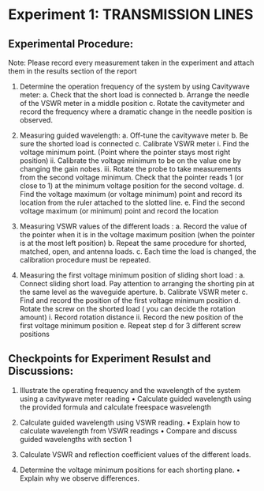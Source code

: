 # Experiment 1: TRANSMISSION LINES
## Experimental Procedure:
Note: Please record every measurement taken in the experiment and attach them in the results
section of the report
1. Determine the operation frequency of the system by using Cavitywave meter:
a. Check that the short load is connected
b. Arrange the needle of the VSWR meter in a middle position
c. Rotate the cavitymeter and record the frequency where a dramatic change in the
needle position is observed.

2. Measuring guided wavelength:
a. Off-tune the cavitywave meter
b. Be sure the shorted load is connected
c. Calibrate VSWR meter
	i. Find the voltage minimum point. (Point where the pointer stays most
	right position)
	ii. Calibrate the voltage minimum to be on the value one by changing the
	gain nobes.
	iii. Rotate the probe to take measurements from the second voltage
	minimum. Check that the pointer reads 1 (or close to 1) at the minimum
	voltage position for the second voltage.
d. Find the voltage maximum (or voltage minimum) point and record its location
from the ruler attached to the slotted line.
e. Find the second voltage maximum (or minimum) point and record the location

3. Measuring VSWR values of the different loads :
a. Record the value of the pointer when it is in the voltage maximum position (when
the pointer is at the most left position)
b. Repeat the same procedure for shorted, matched, open, and antenna loads.
c. Each time the load is changed, the calibration procedure must be repeated.

4. Measuring the first voltage minimum position of sliding short load :
a. Connect sliding short load. Pay attention to arranging the shorting pin at the
same level as the waveguide aperture.
b. Calibrate VSWR meter
c. Find and record the position of the first voltage minimum position
d. Rotate the screw on the shorted load ( you can decide the rotation amount)
	i. Record rotation distance
	ii. Record the new position of the first voltage minimum position
e. Repeat step d for 3 different screw positions

## Checkpoints for Experiment Resulst and Discussions:
1. Illustrate the operating frequency and the wavelength of the system using a cavitywave
meter reading
• Calculate guided wavelength using the provided formula and calculate
freespace wasvelength

2. Calculate guided wavelength using VSWR reading.
• Explain how to calculate wavelength from VSWR readings
• Compare and discuss guided wavelengths with section 1

3. Calculate VSWR and reflection coefficient values of the different loads.

5. Determine the voltage minimum positions for each shorting plane.
• Explain why we observe differences.
